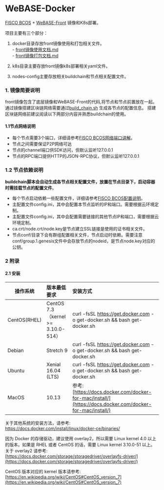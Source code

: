 
# WeBASE-Docker
 [FISCO BCOS](https://github.com/FISCO-BCOS/FISCO-BCOS) + [WeBASE-Front](https://github.com/WeBankFinTech/WeBASE-Front) 镜像和K8s部署。
 
  项目主要有三个部分：
  1. docker目录存放front镜像使用和打包相关文件。  
    - [front镜像使用文档.md](docker/front-install.md)   
    - [front镜像打包文档.md](docker/front-build.md)
  
  2. k8s目录主要存放front镜像k8s部署相关yaml文件。
  3. nodes-config主要存放相关buildchain和节点相关配置文件。
 
 ### 1. 镜像简要说明
 front镜像包含了底层镜像和WeBASE-Front的代码,将节点和节点前置放在一起。通过镜像搭建区块链网络需要通过[build_chain.sh](https://fisco-bcos-documentation.readthedocs.io/zh_CN/latest/docs/manual/build_chain.html) 生成各节点的配置信息。
 搭建区块链网络前建议阅读以下两部分内容并熟悉buildchain的使用。

 #### 1.1节点网络说明
 
 - 每个节点需要3个端口，详细请参考[FISCO BCOS网络端口讲解](https://mp.weixin.qq.com/s/IiHsPlxmvEEBTC84n27I9A)。
 - 节点之间需要保证P2P网络可达
 - 节点的channel端口供SDK访问，但默认监听127.0.0.1
 - 节点的RPC端口提供HTTP的JSON-RPC协议，但默认监听127.0.0.1
 
 ### 1.2 节点依赖说明
 
 **buildchain脚本会自动生成各节点相关配置文件，放置在节点目录下，启动容器时需挂载节点的配置文件**。
 
 - 每个节点启动依赖一些配置文件，详细请参考[FISCO BCOS配置说明](https://mp.weixin.qq.com/s/3RGTRvheSr5P1nXbmAjl2g)。
 - 主配置文件config.ini，其中会配置本节点监听的IP和端口。需要根据云环境定制。
 - 主配置文件config.ini，其中会配置需要链接的其他节点IP和端口，需要根据云环境定制。
 - ca.crt/node.crt/node.key是节点建立SSL链接是使用的证书相关文件。
 - 节点conf/目录下会有群组配置相关文件，节点启动时依赖。需要注意conf/group.1.genesis文件中会存放节点的nodeid，是节点node.key对应的公钥。
 

 ### 2 附录
 #### 2.1 安装
 
| 操作系统         |  版本最低要求     |  安装方式    |
| ------------- |:-------|:-----|
| CentOS(RHEL)| CentOS 7.3（kernel >= 3.10.0-514）      |curl -fsSL https://get.docker.com -o get-docker.sh && bash get-docker.sh|
|Debian|Stretch 9  |curl -fsSL https://get.docker.com -o get-docker.sh && bash get-docker.sh|
|Ubuntu|Xenial 16.04 (LTS)|curl -fsSL https://get.docker.com -o get-docker.sh && bash get-docker.sh|
|MacOS| 10.13 |参考: [https://docs.docker.com/docker-for-mac/install/](https://docs.docker.com/docker-for-mac/install/)|

关于其他系统的安装方法，请参考: https://docs.docker.com/install/linux/docker-ce/binaries/

因为 Docker 的存储驱动，建议使用 overlay2，所以需要 Linux kernel 4.0 以上的版本。如果是 RHEL 或者 CentOS 的话，需要 Linux kernel  3.10.0-51 以上。关于 overlay2 请参考: [https://docs.docker.com/storage/storagedriver/overlayfs-driver/](https://docs.docker.com/storage/storagedriver/overlayfs-driver/)

CentOS 版本对应的 kernel 版本请参考: [https://en.wikipedia.org/wiki/CentOS#CentOS_version_7](https://en.wikipedia.org/wiki/CentOS#CentOS_version_7)


 